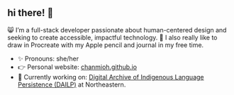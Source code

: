 ## hi there! 👋

😸 I’m a full-stack developer passionate about human-centered design and seeking to create accessible, impactful technology. 🎨 I also really like to draw in Procreate with my Apple pencil and journal in my free time.

- ✨ Pronouns: she/her
- 👉 Personal website: [chanmioh.github.io](https://chanmioh.github.io/)
- 📌 Currently working on: [Digital Archive of Indigenous Language Persistence (DAILP)](https://dailp.northeastern.edu/) at Northeastern.
